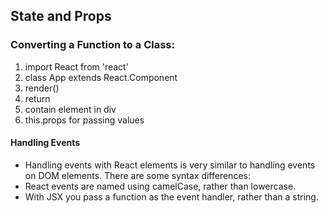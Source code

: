 ## State and Props

### Converting a Function to a Class:
1. import React from 'react'
1. class App extends React.Component
1. render()
1. return
1. contain element in div
1. this.props for passing values

#### Handling Events  
* Handling events with React elements is very similar to handling events on DOM elements. There are some syntax differences:  
* React events are named using camelCase, rather than lowercase.  
* With JSX you pass a function as the event handler, rather than a string.  
